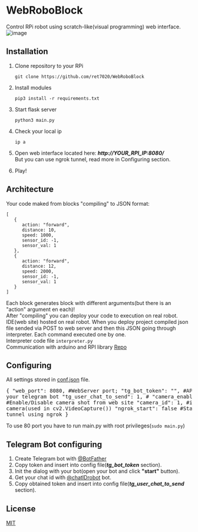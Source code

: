 # WebRoboBlock
Control RPi robot using scratch-like(visual programming) web interface.
![image](https://user-images.githubusercontent.com/55328925/183447593-72934ad3-b645-4cbc-885c-8eb9cb0aa335.png)



## Installation
1. Clone repository to your RPi

    ```
    git clone https://github.com/ret7020/WebRoboBlock
    ```
2. Install modules
    
   ```
   pip3 install -r requirements.txt
   ```

3. Start flask server
    
    ```
    python3 main.py
    ```
4. Check your local ip

    ```
    ip a
    ```

5. Open web interface located here: <b><i>http://YOUR_RPI_IP:8080/</i></b>
   </br>But you can use ngrok tunnel, read more in Configuring section.

6. Play!

## Architecture
Your code maked from blocks "compiling" to JSON format:
```
[
   {
      action: "forward",
      distance: 10,
      speed: 1000,
      sensor_id: -1,
      sensor_val: 1
   },
   {
      action: "forward", 
      distance: 12,
      speed: 2000,
      sensor_id: -1,
      sensor_val: 1
   }
]
```
Each block generates block with different arguments(but there is an "action" argument en each)!
</br>
After "compiling" you can deploy your code to execution on real robot. IDE(web site) hosted on real robot. When you deploy project compiled json file sended via POST to web server and then this JSON going through interpreter. Each command executed one by one. </br>
Interpreter code file `interpreter.py` </br>
Communication with arduino and RPI library [Repo](https://github.com/stepanburmistrov/Raspberry-SPI-Arduino)

## Configuring
All settings stored in [conf.json](conf.json) file.
    <pre>
    {
        "web_port": 8080, #WebServer port; 
        "tg_bot_token": "", #API token for your telegram bot 
        "tg_user_chat_to_send": 1, #
        "camera_enabled": true, #Enable/Disable camera shot from web site
        "camera_id": 1, #id of camera(used in cv2.VideoCapture())
        "ngrok_start": false #Start http tunnel using ngrok
    }
    </pre>
To use 80 port you have to run main.py with root privileges(`sudo main.py`)
 
## Telegram Bot configuring
1. Create Telegram bot with [@BotFather](https://t.me/BotFather) </br>
2. Copy token and insert into config file(<i><b>tg_bot_token</b></i> section).</br>
3. Init the dialog with your bot(open your bot and click <b>"start"</b> button).</br>
4. Get your chat id with [@chatIDrobot](https://t.me/chatIDrobot) bot. </br>
5. Copy obtained token and insert into config file(<i><b>tg_user_chat_to_send</b></i> section).


 
## License
[MIT](https://choosealicense.com/licenses/mit/)

